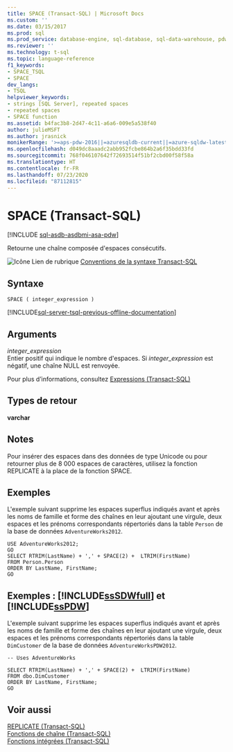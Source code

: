 ```yaml
---
title: SPACE (Transact-SQL) | Microsoft Docs
ms.custom: ''
ms.date: 03/15/2017
ms.prod: sql
ms.prod_service: database-engine, sql-database, sql-data-warehouse, pdw
ms.reviewer: ''
ms.technology: t-sql
ms.topic: language-reference
f1_keywords:
- SPACE_TSQL
- SPACE
dev_langs:
- TSQL
helpviewer_keywords:
- strings [SQL Server], repeated spaces
- repeated spaces
- SPACE function
ms.assetid: b4fac3b8-2d47-4c11-a6a6-009e5a538f40
author: julieMSFT
ms.author: jrasnick
monikerRange: '>=aps-pdw-2016||=azuresqldb-current||=azure-sqldw-latest||>=sql-server-2016||=sqlallproducts-allversions||>=sql-server-linux-2017||=azuresqldb-mi-current'
ms.openlocfilehash: d049dc8aaadc2abb952fcbe864b2a6f35bdd33fd
ms.sourcegitcommit: 768f046107642f72693514f51bf2cbd00f58f58a
ms.translationtype: HT
ms.contentlocale: fr-FR
ms.lasthandoff: 07/23/2020
ms.locfileid: "87112815"
---
```

# <a name="space-transact-sql"></a>SPACE (Transact-SQL)
[!INCLUDE [sql-asdb-asdbmi-asa-pdw](../../includes/applies-to-version/sql-asdb-asdbmi-asa-pdw.md)]

  Retourne une chaîne composée d'espaces consécutifs.  
  
 ![Icône Lien de rubrique](../../database-engine/configure-windows/media/topic-link.gif "Icône du lien de rubrique") [Conventions de la syntaxe Transact-SQL](../../t-sql/language-elements/transact-sql-syntax-conventions-transact-sql.md)  
  
## <a name="syntax"></a>Syntaxe  
  
```syntaxsql
SPACE ( integer_expression )  
```  
  
[!INCLUDE[sql-server-tsql-previous-offline-documentation](../../includes/sql-server-tsql-previous-offline-documentation.md)]

## <a name="arguments"></a>Arguments
 *integer_expression*  
 Entier positif qui indique le nombre d'espaces. Si *integer_expression* est négatif, une chaîne NULL est renvoyée.  
  
 Pour plus d’informations, consultez [Expressions &#40;Transact-SQL&#41;](../../t-sql/language-elements/expressions-transact-sql.md)  
  
## <a name="return-types"></a>Types de retour  
 **varchar**  
  
## <a name="remarks"></a>Notes  
 Pour insérer des espaces dans des données de type Unicode ou pour retourner plus de 8 000 espaces de caractères, utilisez la fonction REPLICATE à la place de la fonction SPACE.  
  
## <a name="examples"></a>Exemples  
 L'exemple suivant supprime les espaces superflus indiqués avant et après les noms de famille et forme des chaînes en leur ajoutant une virgule, deux espaces et les prénoms correspondants répertoriés dans la table `Person` de la base de données `AdventureWorks2012`.  
  
```  
USE AdventureWorks2012;  
GO  
SELECT RTRIM(LastName) + ',' + SPACE(2) +  LTRIM(FirstName)  
FROM Person.Person  
ORDER BY LastName, FirstName;  
GO  
```  
  
## <a name="examples-sssdwfull-and-sspdw"></a>Exemples : [!INCLUDE[ssSDWfull](../../includes/sssdwfull-md.md)] et [!INCLUDE[ssPDW](../../includes/sspdw-md.md)]  
 L'exemple suivant supprime les espaces superflus indiqués avant et après les noms de famille et forme des chaînes en leur ajoutant une virgule, deux espaces et les prénoms correspondants répertoriés dans la table `DimCustomer` de la base de données `AdventureWorksPDW2012`.  
  
```  
-- Uses AdventureWorks  
  
SELECT RTRIM(LastName) + ',' + SPACE(2) +  LTRIM(FirstName)  
FROM dbo.DimCustomer  
ORDER BY LastName, FirstName;  
GO  
```  
  
## <a name="see-also"></a>Voir aussi  
 [REPLICATE &#40;Transact-SQL&#41;](../../t-sql/functions/replicate-transact-sql.md)   
 [Fonctions de chaîne &#40;Transact-SQL&#41;](../../t-sql/functions/string-functions-transact-sql.md)   
 [Fonctions intégrées &#40;Transact-SQL&#41;](~/t-sql/functions/functions.md)  
  
  


